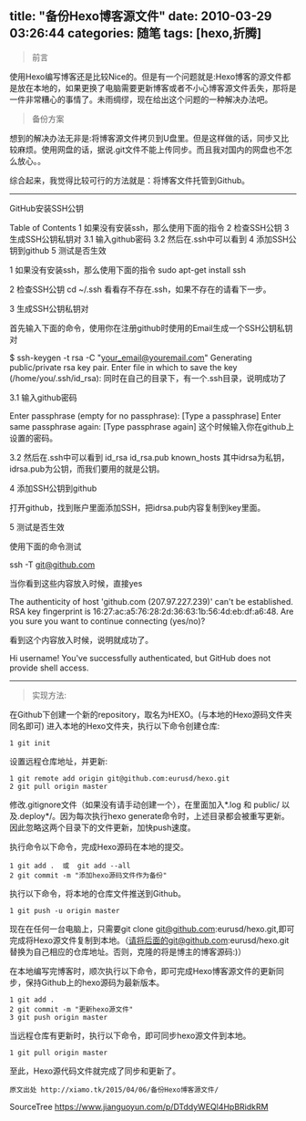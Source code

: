 title: "备份Hexo博客源文件"
date: 2010-03-29 03:26:44
categories: 随笔
tags: [hexo,折腾]
---
>前言

使用Hexo编写博客还是比较Nice的。但是有一个问题就是:Hexo博客的源文件都是放在本地的，如果更换了电脑需要更新博客或者不小心博客源文件丢失，那将是一件非常糟心的事情了。未雨绸缪，现在给出这个问题的一种解决办法吧。


>备份方案

想到的解决办法无非是:将博客源文件拷贝到U盘里。但是这样做的话，同步又比较麻烦。使用网盘的话，据说.git文件不能上传同步。而且我对国内的网盘也不怎么放心。。

综合起来，我觉得比较可行的方法就是：将博客文件托管到Github。

---
GitHub安装SSH公钥

Table of Contents
1 如果没有安装ssh，那么使用下面的指令
2 检查SSH公钥
3 生成SSH公钥私钥对 
3.1 输入github密码
3.2 然后在.ssh中可以看到
4 添加SSH公钥到github
5 测试是否生效

1 如果没有安装ssh，那么使用下面的指令
sudo apt-get install ssh

2 检查SSH公钥
cd ~/.ssh
看看存不存在.ssh，如果不存在的请看下一步。

3 生成SSH公钥私钥对

首先输入下面的命令，使用你在注册github时使用的Email生成一个SSH公钥私钥对

$ ssh-keygen -t rsa -C "your_email@youremail.com"
Generating public/private rsa key pair.
Enter file in which to save the key (/home/you/.ssh/id_rsa):
同时在自己的目录下，有一个.ssh目录，说明成功了

3.1 输入github密码

Enter passphrase (empty for no passphrase): [Type a passphrase]
Enter same passphrase again: [Type passphrase again]
这个时候输入你在github上设置的密码。

3.2 然后在.ssh中可以看到
id_rsa  id_rsa.pub  known_hosts
其中idrsa为私钥，idrsa.pub为公钥，而我们要用的就是公钥。

4 添加SSH公钥到github

打开github，找到账户里面添加SSH，把idrsa.pub内容复制到key里面。

5 测试是否生效

使用下面的命令测试

ssh -T git@github.com

当你看到这些内容放入时候，直接yes

The authenticity of host 'github.com (207.97.227.239)' can't be established.
RSA key fingerprint is 16:27:ac:a5:76:28:2d:36:63:1b:56:4d:eb:df:a6:48.
Are you sure you want to continue connecting (yes/no)?

看到这个内容放入时候，说明就成功了。

Hi username! You've successfully authenticated, but GitHub does not provide shell access.


---


>实现方法:


在Github下创建一个新的repository，取名为HEXO。(与本地的Hexo源码文件夹同名即可)
进入本地的Hexo文件夹，执行以下命令创建仓库:

    1 git init

 
设置远程仓库地址，并更新:

    1 git remote add origin git@github.com:eurusd/hexo.git
    2 git pull origin master

 
修改.gitignore文件（如果没有请手动创建一个），在里面加入*.log 和 public/ 以及.deploy*/。因为每次执行hexo generate命令时，上述目录都会被重写更新。因此忽略这两个目录下的文件更新，加快push速度。

执行命令以下命令，完成Hexo源码在本地的提交。

    1 git add .  或  git add --all
    2 git commit -m "添加hexo源码文件作为备份"

 
执行以下命令，将本地的仓库文件推送到Github。

    1 git push -u origin master

 
现在在任何一台电脑上，只需要git clone git@github.com:eurusd/hexo.git,即可完成将Hexo源文件复制到本地。（请将后面的git@github.com:eurusd/hexo.git替换为自己相应的仓库地址。否则，克隆的将是博主的博客源码:)）

在本地编写完博客时，顺次执行以下命令，即可完成Hexo博客源文件的更新同步，保持Github上的hexo源码为最新版本。

    1 git add .
    2 git commit -m "更新hexo源文件"
    3 git push origin master

当远程仓库有更新时，执行以下命令，即可同步hexo源文件到本地。

    1 git pull origin master
至此，Hexo源代码文件就完成了同步和更新了。

    原文出处 http://xiamo.tk/2015/04/06/备份Hexo博客源文件/


SourceTree 
https://www.jianguoyun.com/p/DTddyWEQl4HpBRidkRM